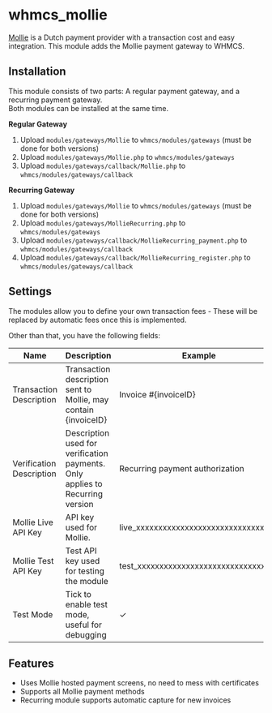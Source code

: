 # whmcs_mollie
[Mollie](https://www.mollie.com/) is a Dutch payment provider with a transaction cost and easy integration. This module adds the Mollie payment gateway to WHMCS.

## Installation
This module consists of two parts: A regular payment gateway, and a recurring payment gateway.  
Both modules can be installed at the same time.

**Regular Gateway**

1. Upload `modules/gateways/Mollie` to `whmcs/modules/gateways` (must be done for both versions)
2. Upload `modules/gateways/Mollie.php` to `whmcs/modules/gateways`
3. Upload `modules/gateways/callback/Mollie.php` to `whmcs/modules/gateways/callback`

**Recurring Gateway**

1. Upload `modules/gateways/Mollie` to `whmcs/modules/gateways` (must be done for both versions)
2. Upload `modules/gateways/MollieRecurring.php` to `whmcs/modules/gateways`
3. Upload `modules/gateways/callback/MollieRecurring_payment.php` to `whmcs/modules/gateways/callback`
4. Upload `modules/gateways/callback/MollieRecurring_register.php` to `whmcs/modules/gateways/callback`

## Settings
The modules allow you to define your own transaction fees - These will be replaced by automatic fees once this is implemented.

Other than that, you have the following fields:

| Name                     | Description                                                                   | Example                               |
|--------------------------|-------------------------------------------------------------------------------|---------------------------------------|
| Transaction Description  | Transaction description sent to Mollie, may contain {invoiceID}               | Invoice #{invoiceID}                  |
| Verification Description | Description used for verification payments. Only applies to Recurring version | Recurring payment authorization       |
| Mollie Live API Key      | API key used for Mollie.                                                      | live_xxxxxxxxxxxxxxxxxxxxxxxxxxxxxxxx |
| Mollie Test API Key      | Test API key used for testing the module                                      | test_xxxxxxxxxxxxxxxxxxxxxxxxxxxxxxxx |
| Test Mode                | Tick to enable test mode, useful for debugging                                | ✓                                     |

## Features

* Uses Mollie hosted payment screens, no need to mess with certificates
* Supports all Mollie payment methods
* Recurring module supports automatic capture for new invoices
